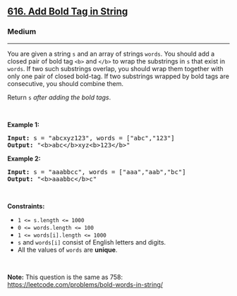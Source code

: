 <h2><a href="https://leetcode.com/problems/add-bold-tag-in-string/">616. Add Bold Tag in String</a></h2><h3>Medium</h3><hr><div><p>You are given a string <code>s</code> and an array of strings <code>words</code>. You should add a closed pair of bold tag <code>&lt;b&gt;</code> and <code>&lt;/b&gt;</code> to wrap the substrings in <code>s</code> that exist in <code>words</code>. If two such substrings overlap, you should wrap them together with only one pair of closed bold-tag. If two substrings wrapped by bold tags are consecutive, you should combine them.</p>

<p>Return <code>s</code> <em>after adding the bold tags</em>.</p>

<p>&nbsp;</p>
<p><strong>Example 1:</strong></p>

<pre><strong>Input:</strong> s = "abcxyz123", words = ["abc","123"]
<strong>Output:</strong> "&lt;b&gt;abc&lt;/b&gt;xyz&lt;b&gt;123&lt;/b&gt;"
</pre>

<p><strong>Example 2:</strong></p>

<pre><strong>Input:</strong> s = "aaabbcc", words = ["aaa","aab","bc"]
<strong>Output:</strong> "&lt;b&gt;aaabbc&lt;/b&gt;c"
</pre>

<p>&nbsp;</p>
<p><strong>Constraints:</strong></p>

<ul>
	<li><code>1 &lt;= s.length &lt;= 1000</code></li>
	<li><code>0 &lt;= words.length &lt;= 100</code></li>
	<li><code>1 &lt;= words[i].length &lt;= 1000</code></li>
	<li><code>s</code> and <code>words[i]</code> consist of English letters and digits.</li>
	<li>All the values of <code>words</code> are <strong>unique</strong>.</li>
</ul>

<p>&nbsp;</p>
<p><strong>Note:</strong> This question is the same as 758: <a href="https://leetcode.com/problems/bold-words-in-string/" target="_blank">https://leetcode.com/problems/bold-words-in-string/</a></p>
</div>